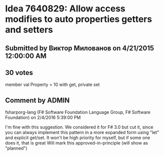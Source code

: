 # Idea 7640829: Allow access modifies to auto properties getters and setters #

## Submitted by Виктор Милованов on 4/21/2015 12:00:00 AM

## 30 votes

member val Property = 10 with get, private set




## Comment by ADMIN
fsharporg-lang (F# Software Foundation Language Group, F# Software Foundation) on 2/4/2016 5:39:00 PM

I'm fine with this suggestion. We considered it for F# 3.0 but cut it, since you can always implement this pattern in a more expanded form using "let" and explicit get/set.
It won't be high priority for myself, but if some one does it, that is great
Will mark this approved-in-principle (will show as "planned")

